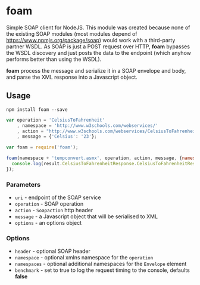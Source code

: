 # foam

Simple SOAP client for NodeJS.
This module was created because none of the existing SOAP modules (most modules depend of https://www.npmjs.org/package/soap)
would work with a third-party partner WSDL. As SOAP is just a POST request over HTTP, **foam** bypasses the WSDL
discovery and just posts the data to the endpoint (which anyhow performs better than using the WSDL).

**foam** process the message and serialize it in a SOAP envelope and body, and parse the XML response into
a Javascript object.

## Usage

    npm install foam --save

```js
var operation = 'CelsiusToFahrenheit'
    , namespace = 'http://www.w3schools.com/webservices/'
    , action = "http://www.w3schools.com/webservices/CelsiusToFahrenheit"
    , message = {'Celsius': '23'};

var foam = require('foam');

foam(namespace + 'tempconvert.asmx', operation, action, message, {namespace: namespace}, function (err, result) {
  console.log(result.CelsiusToFahrenheitResponse.CelsiusToFahrenheitResult);
});
```

### Parameters

- `uri` - endpoint of the SOAP service
- `operation` - SOAP operation
- `action` - `Soapaction` http header
- `message` - a Javascript object that will be serialised to XML
- `options` - an options object

### Options

- `header` - optional SOAP header
- `namespace` - optional xmlns namespace for the `operation`
- `namespaces` - optional additional namespaces for the `Envelope` element
- `benchmark` - set to true to log the request timing to the console, defaults **false**
